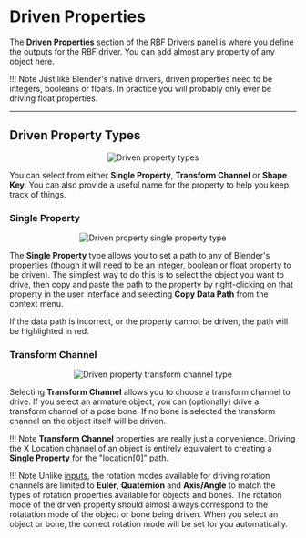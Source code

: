 # Driven Properties

The **Driven Properties** section of the RBF Drivers panel is where you define the outputs for the
RBF driver. You can add almost any property of any object here.

!!! Note
    Just like Blender's native drivers, driven properties need to be integers, booleans or floats.
    In practice you will probably only ever be driving float properties.

___________________________________________________________________________________________________

## Driven Property Types

<p style="text-align:center"><img src="../../img/drivenprop_type.jpg" alt="Driven property types"/></p>

You can select from either **Single Property**, **Transform Channel** or **Shape Key**.
You can also provide a useful name for the property to help you keep track of things.

### Single Property

<p style="text-align:center"><img src="../../img/drivenprop_singleprop.jpg" alt="Driven property single property type"/></p>

The **Single Property** type allows you to set a path to any of Blender's properties
(though it will need to be an integer, boolean or float property to be driven). The simplest way to
do this is to select the object you want to drive, then copy and paste the path to the property by
right-clicking on that property in the user interface and selecting **Copy Data Path** from the
context menu.

If the data path is incorrect, or the property cannot be driven, the path will be highlighted in
red.

### Transform Channel

<p style="text-align:center"><img src="../../img/drivenprop_xformchan.jpg" alt="Driven property transform channel type"/></p>

Selecting **Transform Channel** allows you to choose a transform channel to drive. If you select
an armature object, you can (optionally) drive a transform channel of a pose bone. If no bone
is selected the transform channel on the object itself will be driven.

!!! Note
    **Transform Channel** properties are really just a convenience. Driving the X Location channel
    of an object is entirely equivalent to creating a **Single Property** for the "location[0]"
    path. 

!!! Note
    Unlike [inputs](../inputs#rotation-modes), the rotation modes available for driving
    rotation channels are limited to **Euler**, **Quaternion** and **Axis/Angle** to match the
    types of rotation properties available for objects and bones. The rotation mode of the
    driven property should almost always correspond to the rotatation mode of the object or bone
    being driven. When you select an object or bone, the correct rotation mode will be set for you
    automatically.

